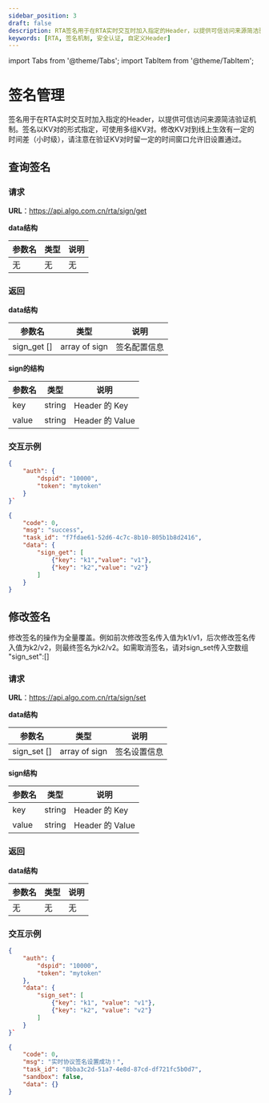 ```yaml
---
sidebar_position: 3
draft: false
description: RTA签名用于在RTA实时交互时加入指定的Header，以提供可信访问来源简洁验证机制。签名以KV对的形式指定，可使用多组KV对。
keywords: [RTA, 签名机制, 安全认证, 自定义Header]
---
```

import Tabs from '@theme/Tabs';
import TabItem from '@theme/TabItem';

# 签名管理

签名用于在RTA实时交互时加入指定的Header，以提供可信访问来源简洁验证机制。签名以KV对的形式指定，可使用多组KV对。修改KV对到线上生效有一定的时间差（小时级），请注意在验证KV对时留一定的时间窗口允许旧设置通过。

## 查询签名

### 请求

**URL**：https://api.algo.com.cn/rta/sign/get

**data结构**

| 参数名 | 类型 |  说明 |
| ---- | ---- | ---- |
| 无 | 无 | 无 |

### 返回

**data结构**

| 参数名 | 类型 |  说明 |
| ---- | ---- | ---- |
| sign_get [] | array of sign| 签名配置信息 |

**sign的结构**

| 参数名 | 类型 |  说明 |
| ---- | ---- | ---- |
| key | string | Header 的 Key |
| value | string | Header 的 Value |

### 交互示例

<Tabs>
<TabItem value="req" label="请求">

```json
{
	"auth": {
		"dspid": "10000",
		"token": "mytoken"	
	}
}`
```

</TabItem>

<TabItem value="res" label="返回">

```json
{
    "code": 0,
    "msg": "success",
    "task_id": "f7fdae61-52d6-4c7c-8b10-805b1b8d2416",
    "data": {
        "sign_get": [
            {"key": "k1","value": "v1"},
            {"key": "k2","value": "v2"}
        ]
    }
}
```

</TabItem>
</Tabs>

## 修改签名

修改签名的操作为全量覆盖。例如前次修改签名传入值为k1/v1，后次修改签名传入值为k2/v2，则最终签名为k2/v2。如需取消签名，请对sign_set传入空数组 "sign_set":[]

### 请求

**URL**：https://api.algo.com.cn/rta/sign/set

**data结构**

| 参数名 | 类型 |  说明 |
| ---- | ---- | ---- |
| sign_set [] | array of sign | 签名设置信息 |

**sign结构**

| 参数名 | 类型 |  说明 |
| ---- | ---- | ---- |
| key | string | Header 的 Key |
| value | string | Header 的 Value |

### 返回

**data结构**

| 参数名 | 类型 |  说明 |
| ---- | ---- | ---- |
| 无 | 无 | 无 |

### 交互示例

<Tabs>
<TabItem value="req" label="请求">

```json
{
	"auth": {
		"dspid": "10000",
		"token": "mytoken"	
	},
    "data": {
		"sign_set": [
            {"key": "k1", "value": "v1"}, 
            {"key": "k2", "value": "v2"}
        ]
	}
}`
```

</TabItem>

<TabItem value="res" label="返回">

```json
{
    "code": 0,
    "msg": "实时协议签名设置成功！",
    "task_id": "8bba3c2d-51a7-4e8d-87cd-df721fc5b0d7",
    "sandbox": false,
    "data": {}
}
```

</TabItem>
</Tabs>